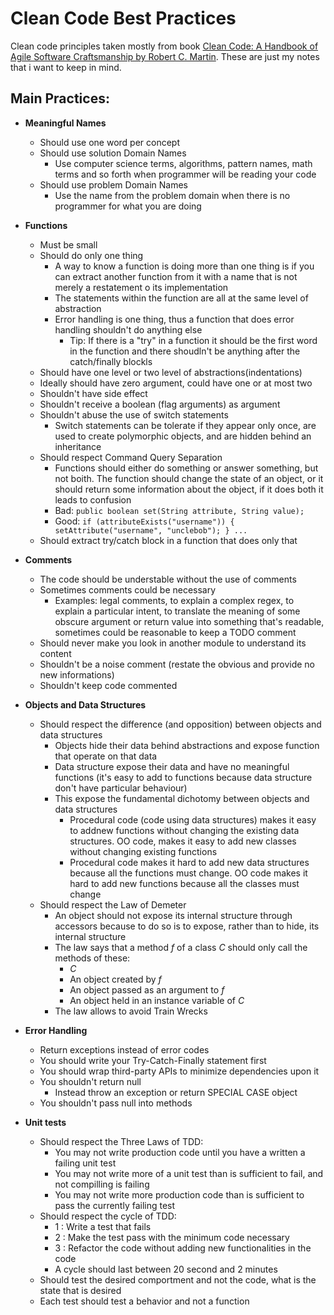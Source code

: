 # Clean Code Best Practices
Clean code principles taken mostly from book [Clean Code: A Handbook of Agile Software Craftsmanship by Robert C. Martin](http://www.amazon.co.uk/Clean-Code-Handbook-Software-Craftsmanship/dp/0132350882). These are just my notes that i want to keep in mind.

## Main Practices:
- **Meaningful Names**
    - Should use one word per concept
    - Should use solution Domain Names
        - Use computer science terms, algorithms, pattern names, math terms and so forth when programmer will be reading your code
    - Should use problem Domain Names
        - Use the name from the problem domain when there is no programmer for what you are doing

- **Functions**
    - Must be small
    - Should do only one thing
        - A way to know a function is doing more than one thing is if you can extract another function from it with a name that is not merely a restatement o its implementation
        - The statements within the function are all at the same level of abstraction 
        - Error handling is one thing, thus a function that does error handling shouldn't do anything else
            - Tip: If there is a "try" in a function it should be the first word in the function and there shoudln't be anything after the catch/finally blockls
    - Should have one level or two level of abstractions(indentations) 
    - Ideally should have zero argument, could have one or at most two
    - Shouldn't have side effect
    - Shouldn't receive a boolean (flag arguments) as argument
    - Shouldn't abuse the use of switch statements
        - Switch statements can be tolerate if they appear only once, are used to create polymorphic objects, and are hidden behind an inheritance
    - Should respect Command Query Separation
        - Functions should either do something or answer something, but not boith. The function should change the state of an object, or it should return some information about the object, if it does both it leads to confusion
        - Bad:  ```
                   public boolean set(String attribute, String value);
                   ```
        - Good: ```
                  if (attributeExists("username")) { setAttribute("username", "unclebob");
                  } ...
                      ``` 
    - Should extract try/catch block in a function that does only that

- **Comments**
    - The code should be understable without the use of comments
    - Sometimes comments could be necessary
        - Examples: legal comments, to explain a complex regex, to explain a particular intent, to translate the meaning of some obscure argument or return value into something that's readable, sometimes could be reasonable to keep a TODO comment
    - Should never make you look in another module to understand its content
    - Shouldn't be a noise comment (restate the obvious and provide no new informations)
    - Shouldn't keep code commented

- **Objects and Data Structures**
    - Should respect the difference (and opposition) between objects and data structures
        - Objects hide their data behind abstractions and expose function that operate on that data
        - Data structure expose their data and have no meaningful functions (it's easy to add to functions because data structure don't have particular behaviour)
        - This expose the fundamental dichotomy between objects and data structures
            - Procedural code (code using data structures) makes it easy to addnew functions without changing the existing data structures. OO code, makes it easy to add new classes without changing existing functions
            - Procedural code makes it hard to add new data structures because all the functions must change. OO code makes it hard to add new functions because all the classes must change
    - Should respect the Law of Demeter
        - An object should not expose its internal structure through accessors because to do so is to expose, rather than to hide, its internal structure
        - The law says that a method *f* of a class *C* should only call the methods of these:
            - *C*
            - An object created by *f*
            - An object passed as an argument to *f*
            - An object held in an instance variable of *C*
        - The law allows to avoid Train Wrecks

- **Error Handling**
    - Return exceptions instead of error codes
    - You should write your Try-Catch-Finally statement first
    - You should wrap third-party APIs to minimize dependencies upon it
    - You shouldn't return null
        - Instead throw an exception or return SPECIAL CASE object
    - You shouldn't pass null into methods

- **Unit tests**
    - Should respect the Three Laws of TDD:
        - You may not write production code until you have a written a failing unit test
        - You may not write more of a unit test than is sufficient to fail, and not compilling is failing
        - You may not write more production code than is sufficient to pass the currently failing test
    - Should respect the cycle of TDD:
        - 1 : Write a test that fails
        - 2 : Make the test pass with the minimum code necessary
        - 3 : Refactor the code without adding new functionalities in the code
        - A cycle should last between 20 second and 2 minutes
    - Should test the desired comportment and not the code, what is the state that is desired
    - Each test should test a behavior and not a function

